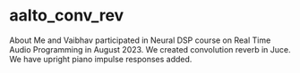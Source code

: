 # aalto_conv_rev
About Me and Vaibhav participated in Neural DSP course on Real Time Audio Programming in August 2023. We created convolution reverb in Juce. We have upright piano impulse responses added.
